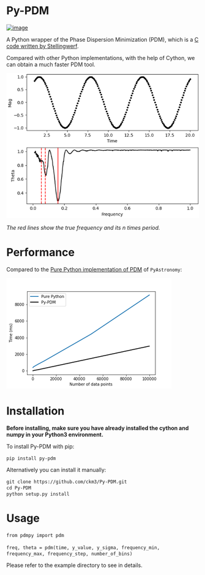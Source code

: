 # Py-PDM

[![image](http://img.shields.io/pypi/v/Py-PDM.svg)](https://pypi.python.org/pypi/Py-PDM/)

A Python wrapper of the Phase Dispersion Minimization (PDM), which is a [C code written by Stellingwerf](https://www.stellingwerf.com/rfs-bin/index.cgi?action=PageView&id=34).

Compared with other Python implementations, with the help of Cython, we can obtain a much faster PDM tool.

![Example result](/examples/Py-PDM-example.png)

*The red lines show the true frequency and its n times period.*

# Performance
Compared to the [Pure Python implementation of PDM](https://pyastronomy.readthedocs.io/en/latest/pyTimingDoc/pyPDMDoc/pdm.html) of ``PyAstronomy``:

![Comparison result](/examples/Comparison.png)

# Installation
**Before installing, make sure you have already installed the cython and numpy in your Python3 environment.**

To install Py-PDM with pip:

```
pip install py-pdm
```

Alternatively you can install it manually:
```
git clone https://github.com/ckm3/Py-PDM.git
cd Py-PDM
python setup.py install
```

# Usage
```python3
from pdmpy import pdm

freq, theta = pdm(time, y_value, y_sigma, frequency_min, frequency_max, frequency_step, number_of_bins)
```
Please refer to the example directory to see in details.
